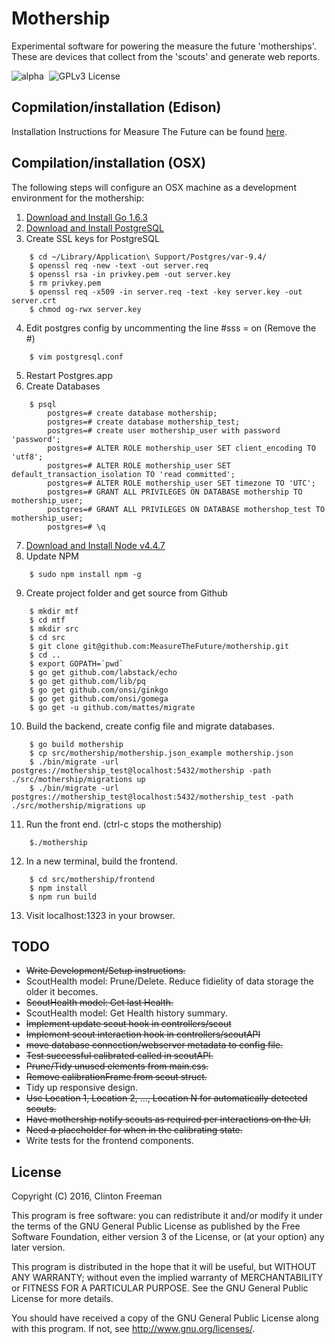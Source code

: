 # Mothership

Experimental software for powering the measure the future 'motherships'. These are devices that collect from the 'scouts' and generate web reports.

![alpha](https://img.shields.io/badge/stability-alpha-orange.svg?style=flat "Alpha")&nbsp;
 ![GPLv3 License](https://img.shields.io/badge/license-GPLv3-blue.svg?style=flat "GPLv3 License")

## Copmilation/installation (Edison)

Installation Instructions for Measure The Future can be found [here](https://github.com/MeasureTheFuture/installer).

## Compilation/installation (OSX)

The following steps will configure an OSX machine as a development environment for the mothership:

1. [Download and Install Go 1.6.3](https://golang.org/dl/)
2. [Download and Install PostgreSQL](http://postgresapp.com/)
3. Create SSL keys for PostgreSQL
```
	$ cd ~/Library/Application\ Support/Postgres/var-9.4/
	$ openssl req -new -text -out server.req
	$ openssl rsa -in privkey.pem -out server.key
	$ rm privkey.pem
	$ openssl req -x509 -in server.req -text -key server.key -out server.crt
	$ chmod og-rwx server.key

```
4. Edit postgres config by uncommenting the line #sss = on (Remove the #)
```
	$ vim postgresql.conf
```
5. Restart Postgres.app
6. Create Databases
```
	$ psql
		postgres=# create database mothership;
		postgres=# create database mothership_test;
		postgres=# create user mothership_user with password 'password';
		postgres=# ALTER ROLE mothership_user SET client_encoding TO 'utf8';
		postgres=# ALTER ROLE mothership_user SET default_transaction_isolation TO 'read committed';
		postgres=# ALTER ROLE mothership_user SET timezone TO 'UTC';
		postgres=# GRANT ALL PRIVILEGES ON DATABASE mothership TO mothership_user;
		postgres=# GRANT ALL PRIVILEGES ON DATABASE mothershop_test TO mothership_user;
		postgres=# \q
```
7. [Download and Install Node v4.4.7](https://nodejs.org/en/)
8. Update NPM
```
	$ sudo npm install npm -g
```
9. Create project folder and get source from Github
```
	$ mkdir mtf
	$ cd mtf
	$ mkdir src
	$ cd src
	$ git clone git@github.com:MeasureTheFuture/mothership.git
	$ cd ..
	$ export GOPATH=`pwd`
	$ go get github.com/labstack/echo
	$ go get github.com/lib/pq
	$ go get github.com/onsi/ginkgo
	$ go get github.com/onsi/gomega
	$ go get -u github.com/mattes/migrate
```
10. Build the backend, create config file and migrate databases.
```
	$ go build mothership
	$ cp src/mothership/mothership.json_example mothership.json
	$ ./bin/migrate -url postgres://mothership_test@localhost:5432/mothership -path ./src/mothership/migrations up
	$ ./bin/migrate -url postgres://mothership_test@localhost:5432/mothership_test -path ./src/mothership/migrations up
```
11. Run the front end. (ctrl-c stops the mothership)
```
	$./mothership
```
12. In a new terminal, build the frontend.
```
	$ cd src/mothership/frontend
	$ npm install
	$ npm run build
```
13. Visit localhost:1323 in your browser.

## TODO

* ~~Write Development/Setup instructions.~~
* ScoutHealth model: Prune/Delete. Reduce fidielity of data storage the older it becomes.
* ~~ScoutHealth model: Get last Health.~~
* ScoutHealth model: Get Health history summary.
* ~~Implement update scout hook in controllers/scout~~
* ~~Implement scout interaction hook in controllers/scoutAPI~~
* ~~move database connection/webserver metadata to config file.~~
* ~~Test successful calibrated called in scoutAPI.~~
* ~~Prune/Tidy unused elements from main.css.~~
* ~~Remove calibrationFrame from scout struct.~~
* Tidy up responsive design.
* ~~Use Location 1, Location 2, ..., Location N for automatically detected scouts.~~
* ~~Have mothership notify scouts as required per interactions on the UI.~~
* ~~Need a placeholder for when in the calibrating state.~~
* Write tests for the frontend components.


## License

Copyright (C) 2016, Clinton Freeman

This program is free software: you can redistribute it and/or modify
it under the terms of the GNU General Public License as published by
the Free Software Foundation, either version 3 of the License, or
(at your option) any later version.

This program is distributed in the hope that it will be useful,
but WITHOUT ANY WARRANTY; without even the implied warranty of
MERCHANTABILITY or FITNESS FOR A PARTICULAR PURPOSE.  See the
GNU General Public License for more details.

You should have received a copy of the GNU General Public License
along with this program.  If not, see <http://www.gnu.org/licenses/>.
